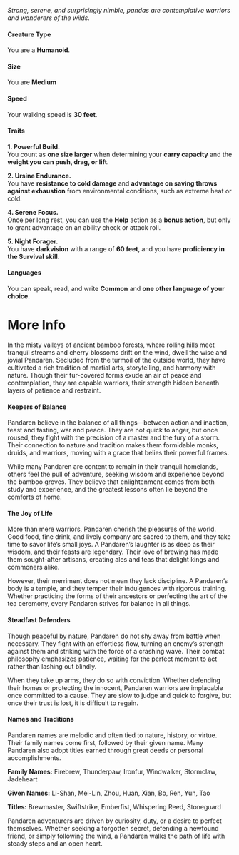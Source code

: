 _Strong, serene, and surprisingly nimble, pandas are contemplative warriors and wanderers of the wilds._

#### **Creature Type**

You are a **Humanoid**.

#### **Size**

You are **Medium**

#### **Speed**

Your walking speed is **30 feet**.

#### **Traits**

**1. Powerful Build.**  
You count as **one size larger** when determining your **carry capacity** and the **weight you can push, drag, or lift**.

**2. Ursine Endurance.**  
You have **resistance to cold damage** and **advantage on saving throws against exhaustion** from environmental conditions, such as extreme heat or cold.

**4. Serene Focus.**  
Once per long rest, you can use the **Help** action as a **bonus action**, but only to grant advantage on an ability check or attack roll.

**5. Night Forager.**  
You have **darkvision** with a range of **60 feet**, and you have **proficiency in the Survival skill**.

#### **Languages**

You can speak, read, and write **Common** and **one other language of your choice**.

# More Info
In the misty valleys of ancient bamboo forests, where rolling hills meet tranquil streams and cherry blossoms drift on the wind, dwell the wise and jovial Pandaren. Secluded from the turmoil of the outside world, they have cultivated a rich tradition of martial arts, storytelling, and harmony with nature. Though their fur-covered forms exude an air of peace and contemplation, they are capable warriors, their strength hidden beneath layers of patience and restraint.

#### **Keepers of Balance**

Pandaren believe in the balance of all things—between action and inaction, feast and fasting, war and peace. They are not quick to anger, but once roused, they fight with the precision of a master and the fury of a storm. Their connection to nature and tradition makes them formidable monks, druids, and warriors, moving with a grace that belies their powerful frames.

While many Pandaren are content to remain in their tranquil homelands, others feel the pull of adventure, seeking wisdom and experience beyond the bamboo groves. They believe that enlightenment comes from both study and experience, and the greatest lessons often lie beyond the comforts of home.

#### **The Joy of Life**

More than mere warriors, Pandaren cherish the pleasures of the world. Good food, fine drink, and lively company are sacred to them, and they take time to savor life’s small joys. A Pandaren’s laughter is as deep as their wisdom, and their feasts are legendary. Their love of brewing has made them sought-after artisans, creating ales and teas that delight kings and commoners alike.

However, their merriment does not mean they lack discipline. A Pandaren’s body is a temple, and they temper their indulgences with rigorous training. Whether practicing the forms of their ancestors or perfecting the art of the tea ceremony, every Pandaren strives for balance in all things.

#### **Steadfast Defenders**

Though peaceful by nature, Pandaren do not shy away from battle when necessary. They fight with an effortless flow, turning an enemy’s strength against them and striking with the force of a crashing wave. Their combat philosophy emphasizes patience, waiting for the perfect moment to act rather than lashing out blindly.

When they take up arms, they do so with conviction. Whether defending their homes or protecting the innocent, Pandaren warriors are implacable once committed to a cause. They are slow to judge and quick to forgive, but once their trust is lost, it is difficult to regain.

#### **Names and Traditions**

Pandaren names are melodic and often tied to nature, history, or virtue. Their family names come first, followed by their given name. Many Pandaren also adopt titles earned through great deeds or personal accomplishments.

**Family Names:** Firebrew, Thunderpaw, Ironfur, Windwalker, Stormclaw, Jadeheart

**Given Names:** Li-Shan, Mei-Lin, Zhou, Huan, Xian, Bo, Ren, Yun, Tao

**Titles:** Brewmaster, Swiftstrike, Emberfist, Whispering Reed, Stoneguard

Pandaren adventurers are driven by curiosity, duty, or a desire to perfect themselves. Whether seeking a forgotten secret, defending a newfound friend, or simply following the wind, a Pandaren walks the path of life with steady steps and an open heart.